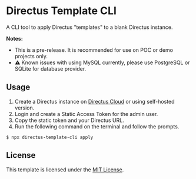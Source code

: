 # Directus Template CLI

A CLI tool to apply Directus "templates" to a blank Directus instance.

**Notes:**
- This is a pre-release. It is recommended for use on POC or demo projects only.
- ⚠️ Known issues with using MySQL currently, please use PostgreSQL or SQLite for database provider.

## Usage

1. Create a Directus instance on [Directus Cloud](https://directus.cloud) or using self-hosted version.
2. Login and create a Static Access Token for the admin user.
3. Copy the static token and your Directus URL.
4. Run the following command on the terminal and follow the prompts.
```
$ npx directus-template-cli apply
```

## License

This template is licensed under the [MIT License](https://opensource.org/licenses/MIT).
